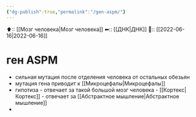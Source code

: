 ```yaml
---
{"dg-publish":true,"permalink":"/gen-aspm/"}
---
```



⬆:: [[Мозг человека\|Мозг человека]]
⬅:: [[ДНК\|ДНК]]
📅:: [[2022-06-16\|2022-06-16]]

# ген ASPM
- сильная мутация после отделения человека от остальных обезьян
- мутация гена приводит к [[Микроцефалы\|Микроцефалы]]
- гипотиза - отвечает за такой большой мозг человека - [[Кортекс\|Кортекс]] - отвечает за [[Абстрактное мышление\|Абстрактное мышление]]
- 